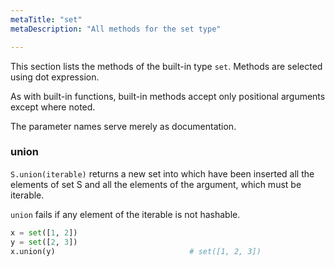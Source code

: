 ```yaml
---
metaTitle: "set"
metaDescription: "All methods for the set type"

---
```


This section lists the methods of the built-in type `set`.  Methods are selected
using dot expression.

As with built-in functions, built-in methods accept only positional
arguments except where noted.

The parameter names serve merely as documentation.

### union

`S.union(iterable)` returns a new set into which have been inserted
all the elements of set S and all the elements of the argument, which
must be iterable.

`union` fails if any element of the iterable is not hashable.

```python
x = set([1, 2])
y = set([2, 3])
x.union(y)                              # set([1, 2, 3])
```
